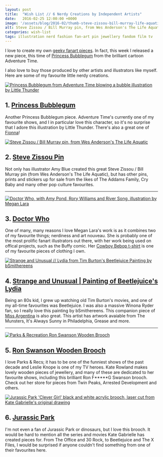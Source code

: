 ```yaml
---
layout: post
title:  "Wish List // 6 Nerdy Creations by Independent Artists"
date:   2016-02-25 12:00:00 +0000
image: '/assets/blog/2016-02/thumb-steve-zissou-bill-murray-life-aquatic.jpg'
alt: Steve Zissou / Bill Murray pin, from Wes Anderson's The Life Aquatic
categories: wish-list
tags: illustration nerd fashion fan-art pin jewellery fandom film tv
---
```


<p class="intro">I love to create my own <a href="/project/illustration-fanart.html" title="Buy fanart illustrations from Firefly, Buffy, Star Trek and Sailor Moon created by A Rose Cast">geeky fanart pieces</a>. In fact, this week I released a new piece, this time of <a href="/my-work/2016/02/23/princess-bubblegum-adventure-time-fanart.html" title="Buy a Princess Bubblegum, of Adventure Time, fanart illustration created by A Rose Cast">Princess Bubblegum</a> from the brilliant cartoon Adventure Time.</p>

I also love to buy those produced by other artists and illustrators like myself. Here are some of my favourite little nerdy creations.

<div class="row">
	<div class="col-md-6">
		<a href="https://society6.com/product/bubblegum-nfu_print#1=45" title="Buy this Princess Bubblegum from Adventure Time blowing a bubble illustration by Little Thunder on Society6"><img src="/assets/blog/2016-02/princess-bubblegum-adventure-time-illustration.jpg" alt="Princess Bubblegum from Adventure Time blowing a bubble illustration by Little Thunder" title="Princess Bubblegum from Adventure Time blowing a bubble illustration by Little Thunder"></a>
		<h2>1. <a href="https://society6.com/product/bubblegum-nfu_print#1=45" title="Buy this Princess Bubblegum from Adventure Time blowing a bubble illustration by Little Thunder on Society6">Princess Bubblegum</a></h2>
		<p>Another Princess Bubblegum piece. Adventure Time's currently one of my favourite shows, and I in particular love this character, so it's no surprise that I adore this illustration by Little Thunder. There's also a great one of <a href="https://society6.com/product/fionna-y7x_print#1=45" title="Buy a Fionna from Adventure Time illustration by Little Thunder on Society6">Fionna</a>!</p>
	</div>
	<div class="col-md-6">
		<a href="https://www.etsy.com/listing/244750220/bill-murray-enamel-pin-solo-edition" title="Steve Zissou / Bill Murray pin, from Wes Anderson's The Life Aquatic"><img src="/assets/blog/2016-02/steve-zissou-bill-murray-life-aquatic.jpg" alt="Steve Zissou / Bill Murray pin, from Wes Anderson's The Life Aquatic" title="Steve Zissou / Bill Murray pin, from Wes Anderson's The Life Aquatic"></a>
		<h2>2. <a href="https://www.etsy.com/listing/244750220/bill-murray-enamel-pin-solo-edition">Steve Zissou Pin</a></h2>
		<p>Not only has illustrator Amy Blue created this great Steve Zissou / Bill Murray pin (from Wes Anderson's The Life Aquatic), but has other pins, prints and stickers up for sale from the likes of The Addams Family, Cry Baby and many other pop culture favourites.</p>
	</div>
</div>

* * *

<div class="row">
	<div class="col-md-6">
		<a href="https://www.etsy.com/listing/172292042/geronimo-signed-art-print-8x10" title="Buy this Doctor Who, with Amy Pond, Rory Williams and River Song, illustration by Megan Lara"><img src="/assets/blog/2016-02/megan-lara-doctor-who-illustration.jpg" alt="Doctor Who, with Amy Pond, Rory Williams and River Song, illustration by Megan Lara" title="Doctor Who, with Amy Pond, Rory Williams and River Song, illustration by Megan Lara"></a>
		<h2>3. <a href="https://www.etsy.com/listing/172292042/geronimo-signed-art-print-8x10" title="Buy this Doctor Who, with Amy Pond, Rory Williams and River Song, illustration by Megan Lara">Doctor Who</a></h2>
		<p>One of many, many reasons I love Megan Lara's work is as it combines two of my favourite things; nerdiness and art nouveau. She is probably one of the most prolific fanart illustrators out there, with her work being used on offical projects, such as the Buffy comic. Her <a href="http://www.teefury.com/see-you-space-cowboy" title="See You Space Cowboy, a Cowboy Bebop t-shirt by Megan Lara">Cowboy Bebop t-shirt</a> is one of my favourite pieces of clothing I own.</p>
	</div>
	<div class="col-md-6">
		<a href="https://www.etsy.com/listing/155507626/strange-and-unusual-8x8-signed-print" title="Strange and Unusual // Lydia from Tim Burton's Beetlejuice Painting by bSmithereens"><img src="/assets/blog/2016-02/strange-and-unusual-beetlejuice.jpg" alt="Strange and Unusual // Lydia from Tim Burton's Beetlejuice Painting by bSmithereens" title="Strange and Unusual // Lydia from Tim Burton's Beetlejuice Painting by bSmithereens"></a>
		<h2>4. <a href="https://www.etsy.com/listing/155507626/strange-and-unusual-8x8-signed-print" title="Strange and Unusual // Lydia from Tim Burton's Beetlejuice Painting by bSmithereens">Strange and Unusual | Painting of Beetlejuice's Lydia</a></h2>
		<p>Being an 80s kid, I grew up watching old Tim Burton's movies, and one of my all-time favourites was Beetlejuice. I was also a massive Winona Ryder fan, so I really love this painting by bSmithereens. This companion piece of <a href="https://www.etsy.com/listing/84085716/miss-argentina-8x8-signed-print">Miss Argentina</a> is also great. This artist has artwork avaiable from The Munsters, It's Always Sunny in Philadelphia, Grease and more.</p>
	</div>
</div>

* * *

<div class="row">
	<div class="col-md-6">
		<a href="https://www.etsy.com/listing/155610710/parks-recreation-brooch-ron-swanson"  title="Buy Kate Rowland's Parks &amp; Recreation Ron Swanson Wooden Brooch"><img src="/assets/blog/2016-02/parks-rec-ron-swanson-wooden-brooch.jpg" alt="Parks &amp; Recreation Ron Swanson Wooden Brooch" title="Buy Kate Rowland's Parks &amp; Recreation Ron Swanson Wooden Brooch"></a>
		<h2>5. <a href="https://www.etsy.com/listing/155610710/parks-recreation-brooch-ron-swanson" title="Buy Kate Rowland's Parks &amp; Recreation Ron Swanson Wooden Brooch">Ron Swanson Wooden Brooch</a></h2>
		<p>I love Parks &amp; Recs; it has to be one of the funniest shows of the past decade and Leslie Knope is one of my TV heroes. Kate Rowland makes lovely wooden pieces of jewellery, and many of these are dedicated to her favourite shows, including this brilliant Ron F*****G Swanson brooch. Check out her store for pieces from Twin Peaks, Arrested Development and others.</p>
	</div>
	<div class="col-md-6">
		<a href="http://shopkategabrielle.com/collections/brooches/products/clever-girl-brooch" title="Jurassic Park 'Clever Girl' black and white acrylic brooch, laser cut from Kate Gabrielle's original drawing"><img src="/assets/blog/2016-02/kate-gabrielle-jurassic-park-clever-girl-brooch.jpg" alt="Jurassic Park 'Clever Girl' black and white acrylic brooch, laser cut from Kate Gabrielle's original drawing" title="Jurassic Park 'Clever Girl' black and white acrylic brooch, laser cut from Kate Gabrielle's original drawing"></a>
		<h2>6. <a href="http://shopkategabrielle.com/collections/brooches/products/clever-girl-brooch" title="Jurassic Park 'Clever Girl' black and white acrylic brooch, laser cut from Kate Gabrielle's original drawing">Jurassic Park</a></h2>
		<p>I'm not even a fan of Jurassic Park or dinosaurs, but I love this brooch. It would be hard to mention all the series and movies Kate Gabrielle has created pieces for. From The Office and 30 Rock, to Beetlejuice and The X Files, I would be surprised if anyone couldn't find something from one of their favourites here.</p>
	</div>
</div>
